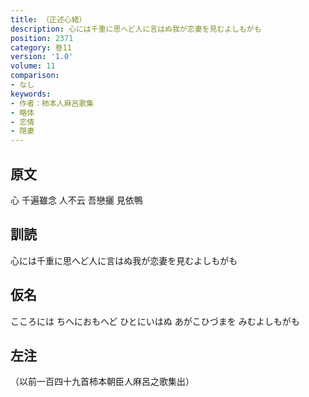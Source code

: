 ```yaml
---
title: （正述心緒）
description: 心には千重に思へど人に言はぬ我が恋妻を見むよしもがも
position: 2371
category: 巻11
version: '1.0'
volume: 11
comparison:
- なし
keywords:
- 作者：柿本人麻呂歌集
- 略体
- 恋情
- 隠妻
---
```


## 原文

心 千遍雖念 人不云 吾戀攦 見依鴨

## 訓読

心には千重に思へど人に言はぬ我が恋妻を見むよしもがも

## 仮名

こころには ちへにおもへど ひとにいはぬ あがこひづまを みむよしもがも

## 左注

（以前一百四十九首柿本朝臣人麻呂之歌集出）

